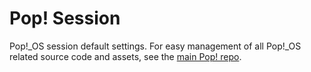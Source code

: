 # Pop! Session

Pop!\_OS session default settings. For easy management of all Pop!\_OS related
source code and assets, see the [main Pop! repo](https://github.com/pop-os/pop).
